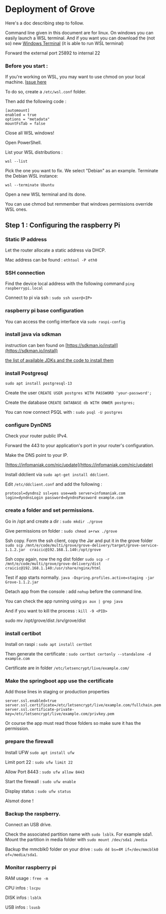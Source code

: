 # Deployment of Grove

Here's a doc describing step to follow.

Command line given in this document are for linux. On windows you can easily launch a WSL terminal. And if you want you can download the (not so) new [Windows Terminal](https://github.com/microsoft/terminal) (it is able to run WSL terminal)

Forward the external port 25892 to internal 22

### Before you start :

If you're working on WSL, you may want to use chmod on your local machine. [Issue here](https://github.com/Microsoft/WSL/issues/81#issuecomment-796798258) 

To do so, create a `/etc/wsl.conf` folder.

Then add the following code :
```
[automount]
enabled = true
options = "metadata"
mountFsTab = false
```

Close all WSL windows!

Open PowerShell.

List your WSL distributions :

`wsl --list`

Pick the one you want to fix. We select "Debian" as an example.
Terminate the Debian WSL instance:

`wsl --terminate Ubuntu`

Open a new WSL terminal and its done.

You can use chmod but remmember that windows permissions override WSL ones.

## Step 1 : Configuring the raspberry Pi

### Static IP address

Let the router allocate a static address via DHCP.

Mac address can be found : `ethtool -P eth0`

### SSH connection

Find the device local address with the following command `ping raspberrypi.local`

Connect to pi via ssh : `sudo ssh user@<IP>`

### raspberry pi base configuration

You can access the config interface via `sudo raspi-config`

### install java via sdkman

instruction can ben found on [https://sdkman.io/install](https://sdkman.io/install)

[the list of available JDKs and the code to install them](https://api.sdkman.io/2/candidates/java/linux/versions/list?installed=)

### install Postgresql

`sudo apt install postgresql-13`

Create the user `CREATE USER postgres WITH PASSWORD 'your-password';`

Create the database `CREATE DATABASE db WITH ONWER postgres;`

You can now connect PSQL with : `sudo psql -U postgres`

### configure DynDNS

Check your router public IPv4.

Forward the 443 to your application's port in your router's configuration.

Make the DNS point to your IP.

[https://infomaniak.com/nic/update](https://infomaniak.com/nic/update)

Install ddclient via `sudo apt-get install ddclient`.

Edit `/etc/ddclient.conf` and add the following :

`
protocol=dyndns2
ssl=yes
use=web
server=infomaniak.com
login=dyndnsLogin
password=dyndnsPassword
example.com
`

### create a folder and set permissions.

Go in /opt and create a dir : `sudo mkdir ./grove`

Give permissions on folder : `sudo chmod a+rwx ./grove`

Ssh copy. Form the ssh client, copy the Jar and put it in the grove folder `sudo scp /mnt/e/code/multi/grove/grove-delivery/target/grove-service-1.1.2.jar  craicic@192.168.1.140:/opt/grove`

Ssh copy again, now the ng dist folder `sudo scp -r /mnt/e/code/multi/grove/grove-delivery/dist  craicic@192.168.1.140:/usr/share/nginx/html`

Test if app starts normally. `java -Dspring.profiles.active=staging -jar Grove-1.1.2.jar`

Detach app from the console : add `nohup` before the command line.
    
You can check the app running using `ps aux | grep java`

And if you want to kill the process : `kill -9 <PID>`


sudo mv /opt/grove/dist /srv/grove/dist
### install certibot

Install on raspi : `sudo apt install certbot`

Then generate the certificate : `sudo certbot certonly --standalone -d example.com`

Certificate are in folder `/etc/letsencrypt/live/example.com/`

### Make the springboot app use the certificate

Add those lines in staging or production properties

```properties
server.ssl.enabled=true
server.ssl.certificate=/etc/letsencrypt/live/example.com/fullchain.pem
server.ssl.certificate-private-key=/etc/letsencrypt/live/example.com/privkey.pem
```

Or course the app must read those folders so make sure it has the permission.

### prepare the firewall

Install UFW `sudo apt install ufw`

Limit port 22 : `sudo ufw limit 22`

Allow Port 8443 : `sudo ufw allow 8443`

Start the firewall : `sudo ufw enable`

Display status : `sudo ufw status`

Alsmot done !

### Backup the raspberry.

Connect an USB drive.

Check the associated partition name with `sudo lsblk`. For example sda1. Mount the partition in media folder with `sudo mount /dev/sda1 /media`

Backup the mmcblk0 folder on your drive : `sudo dd bs=4M if=/dev/mmcblk0 of=/media/sda1`.

### Monitor raspberry pi

RAM usage : `free -m`

CPU infos : `lscpu`

DISK infos : `lsblk`

USB infos : `lsusb`